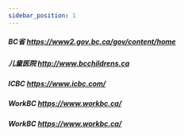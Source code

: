 ```yaml
---
sidebar_position: 1
---
```

##### BC省 https://www2.gov.bc.ca/gov/content/home  
##### 儿童医院 http://www.bcchildrens.ca  
##### ICBC https://www.icbc.com/  
##### WorkBC https://www.workbc.ca/  
##### WorkBC https://www.workbc.ca/  


  
